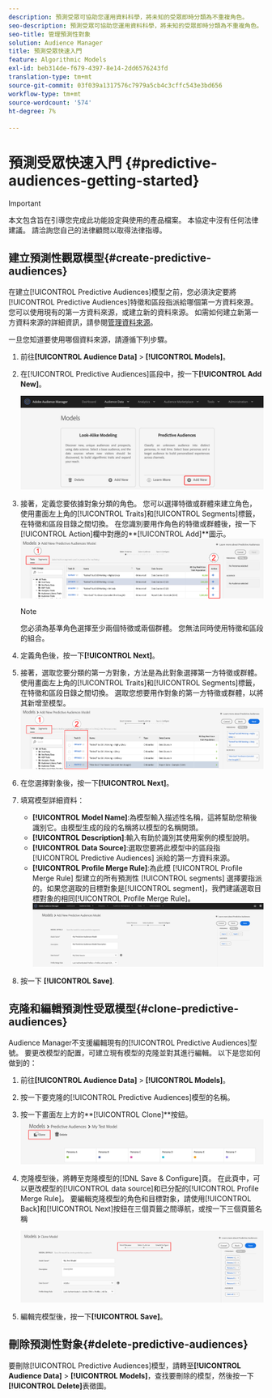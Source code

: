 ```yaml
---
description: 預測受眾可協助您運用資料科學，將未知的受眾即時分類為不重複角色。
seo-description: 預測受眾可協助您運用資料科學，將未知的受眾即時分類為不重複角色。
seo-title: 管理預測性對象
solution: Audience Manager
title: 預測受眾快速入門
feature: Algorithmic Models
exl-id: beb314de-f679-4397-8e14-2dd6576243fd
translation-type: tm+mt
source-git-commit: 03f039a1317576c7979a5cb4c3cffc543e3bd656
workflow-type: tm+mt
source-wordcount: '574'
ht-degree: 7%

---
```


# 預測受眾快速入門 {#predictive-audiences-getting-started}

>[!IMPORTANT]
>本文包含旨在引導您完成此功能設定與使用的產品檔案。 本協定中沒有任何法律建議。 請洽詢您自己的法律顧問以取得法律指導。

## 建立預測性觀眾模型{#create-predictive-audiences}

在建立[!UICONTROL Predictive Audiences]模型之前，您必須決定要將[!UICONTROL Predictive Audiences]特徵和區段指派給哪個第一方資料來源。 您可以使用現有的第一方資料來源，或建立新的資料來源。 如需如何建立新第一方資料來源的詳細資訊，請參閱[管理資料來源](https://docs.adobe.com/content/help/en/audience-manager/user-guide/features/data-sources/manage-datasources.html)。

一旦您知道要使用哪個資料來源，請遵循下列步驟。

1. 前往&#x200B;**[!UICONTROL Audience Data]** > **[!UICONTROL Models]**。
1. 在[!UICONTROL Predictive Audiences]區段中，按一下&#x200B;**[!UICONTROL Add New]**。

   ![smart-persona-add](assets/predictive-audiences-add.png)

1. 接著，定義您要依據對象分類的角色。 您可以選擇特徵或群體來建立角色， 使用畫面左上角的[!UICONTROL Traits]和[!UICONTROL Segments]標籤，在特徵和區段目錄之間切換。 在您識別要用作角色的特徵或群體後，按一下[!UICONTROL Action]欄中對應的&#x200B;**[!UICONTROL Add]**圖示。
   ![智慧型人選角色](assets/predictive-audiences-persona.png)
   >[!NOTE]
   >您必須為基準角色選擇至少兩個特徵或兩個群體。 您無法同時使用特徵和區段的組合。
1. 定義角色後，按一下&#x200B;**[!UICONTROL Next]**。
1. 接著，選取您要分類的第一方對象，方法是為此對象選擇第一方特徵或群體。 使用畫面左上角的[!UICONTROL Traits]和[!UICONTROL Segments]標籤，在特徵和區段目錄之間切換。 選取您想要用作對象的第一方特徵或群體，以將其新增至模型。
   ![smart-persona-select-audience](assets/predictive-audiences-audience.png)
1. 在您選擇對象後，按一下&#x200B;**[!UICONTROL Next]**。
1. 填寫模型詳細資料：
   * **[!UICONTROL Model Name]**:為模型輸入描述性名稱，這將幫助您稍後識別它。由模型生成的段的名稱將以模型的名稱開頭。
   * **[!UICONTROL Description]**:輸入有助於識別其使用案例的模型說明。
   * **[!UICONTROL Data Source]**:選取您要將此模型中的區段指 [!UICONTROL Predictive Audiences] 派給的第一方資料來源。
   * **[!UICONTROL Profile Merge Rule]**:為此模 [!UICONTROL Profile Merge Rule] 型建立的所有預測性 [!UICONTROL segments] 選擇要指派的。如果您選取的目標對象是[!UICONTROL segment]，我們建議選取目標對象的相同[!UICONTROL Profile Merge Rule]。
      ![predictive-audiences-save](assets/predictive-audiences-save.png)
1. 按一下 **[!UICONTROL Save]**.

## 克隆和編輯預測性受眾模型{#clone-predictive-audiences}

Audience Manager不支援編輯現有的[!UICONTROL Predictive Audiences]型號。 要更改模型的配置，可建立現有模型的克隆並對其進行編輯。 以下是您如何做到的：

1. 前往&#x200B;**[!UICONTROL Audience Data]** > **[!UICONTROL Models]**。
2. 按一下要克隆的[!UICONTROL Predictive Audiences]模型的名稱。
3. 按一下畫面左上方的&#x200B;**[!UICONTROL Clone]**按鈕。
   ![predictive-audiences-clone](assets/predictive-audiences-clone.png)
4. 克隆模型後，將轉至克隆模型的[!DNL Save & Configure]頁。 在此頁中，可以更改模型的[!UICONTROL data source]和已分配的[!UICONTROL Profile Merge Rule]。 要編輯克隆模型的角色和目標對象，請使用[!UICONTROL Back]和[!UICONTROL Next]按鈕在三個頁籤之間導航，或按一下三個頁籤名稱

   ![predictive-audiences-clone-navigate](assets/predictive-audiences-clone-navigate.png)

5. 編輯完模型後，按一下&#x200B;**[!UICONTROL Save]**。

## 刪除預測性對象{#delete-predictive-audiences}

要刪除[!UICONTROL Predictive Audiences]模型，請轉至&#x200B;**[!UICONTROL Audience Data]** > **[!UICONTROL Models]**，查找要刪除的模型，然後按一下&#x200B;**[!UICONTROL Delete]**&#x200B;表徵圖。
